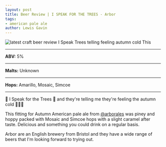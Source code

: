 ```yaml
---
layout: post
title: Beer Review | I SPEAK FOR THE TREES - Arbor
tags: 
- american pale ale
author: Lewis Gavin
---
```


![latest craft beer review I Speak Trees telling feeling autumn cold  This](https://www.lewisgavin.co.uk/beermeupplease/images/2018-10-09-beer-review--i-speak-trees-telling-feeling-autumn-cold-this.png)

***
**ABV:** 5%

***
**Malts:**   Unknown

***
**Hops:**    Amarillo, Mosaic, Simcoe

***

🌲 I Speak for the Trees 🌲 and they're telling me they're feeling the autumn cold 🍁🍂😂 

This fitting for Autumn American pale ale from [@arborales](https://twitter.com/arborales) was piney and hoppy packed with Mosaic and Simcoe hops with a slight caramel after taste. 
Delicious and something you could drink on a regular basis.

Arbor are an English brewery from Bristol and they have a wide range of beers that I'm looking forward to trying out.
